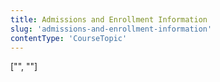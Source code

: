 ```yaml
---
title: Admissions and Enrollment Information
slug: 'admissions-and-enrollment-information'
contentType: 'CourseTopic'
---
```


["", ""]
